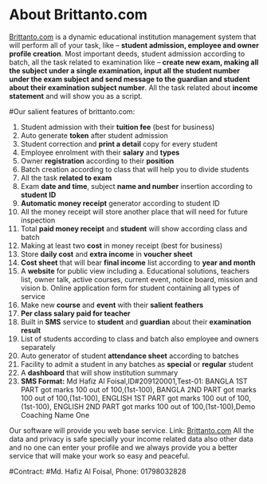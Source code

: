 # About Brittanto.com

[Brittanto.com](https://brittanto.com/) is a dynamic educational institution management system that will perform all of your task, like – **student admission, employee and owner profile creation**. Most important deeds, student admission according to batch, all the task related to examination like – **create new exam, making all the subject under a single examination, input all the student number under the exam subject and send message to the guardian and student about their examination subject number**. All the task related about **income statement** and will show you as a script.


#Our salient features of brittanto.com:

1. Student admission with their **tuition fee** (best for business)
2. Auto generate **token** after student admission
3. Student correction and **print a detail** copy for every student
4. Employee enrolment with their **salary** and **types**
5. Owner **registration** according to their **position**
6. Batch creation according to class that will help you to divide students
7. All the task **related to exam**
8. Exam **date and time**, subject **name and number** insertion according to **student ID**
9. **Automatic money receipt** generator according to student ID
10. All the money receipt will store another place that will need for future inspection
11. Total **paid money receipt** and **student** will show according class and batch
12. Making at least two **cost** in money receipt (best for business)
13. Store **daily cost** and **extra income** in **voucher sheet**
14. **Cost sheet** that will bear **final income** list according to **year and month**
15. A **website** for public view including
	a. Educational solutions, teachers list, owner talk, active courses, current event, notice board, mission and vision
	b. Online application form for student containing all types of service
16. Make new **course** and **event** with their **salient feathers**
17. **Per class salary paid for teacher**
18. Built in **SMS** service to **student** and **guardian** about their **examination result**
19. List of students according to class and batch also employee and owners separately
20. Auto generator of student **attendance sheet** according to batches
21. Facility to admit a student in any batches as **special** or **regular** student
22. A **dashboard** that will show institution summary
23. **SMS Format:**
	Md Hafiz Al Foisal,ID#209120001,Test-01: BANGLA 1ST PART got marks 100 out of 100,(1st-100), BANGLA 2ND PART got marks 100 out of 100,(1st-100), ENGLISH 1ST PART got marks 100 out of 100,(1st-100), ENGLISH 2ND PART got marks 100 out of 100,(1st-100),Demo Coaching Name One


Our software will provide you web base service. Link: [Brittanto.com](https://brittanto.com/) All the data and privacy is safe specially your income related data also other data and no one can enter your profile and we always provide you a better service that will make your work so easy and peaceful.


#Contract:
#Md. Hafiz Al Foisal, Phone: 01798032828